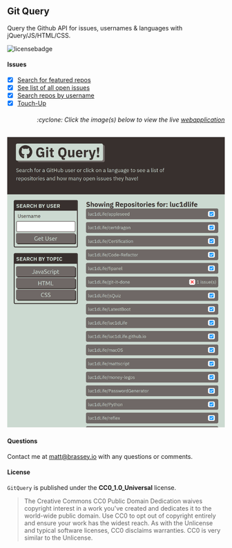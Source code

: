 ## Git Query

Query the Github API for issues, usernames & languages with jQuery/JS/HTML/CSS.

![licensebadge](https://img.shields.io/badge/license-CC0_1.0_Universal-blue)

#### Issues

- [x] [Search for featured repos](https://github.com/MBrassey/GitQuery/issues/1)
- [x] [See list of all open issues](https://github.com/MBrassey/GitQuery/issues/2)
- [x] [Search repos by username](https://github.com/MBrassey/GitQuery/issues/3)
- [x] [Touch-Up](https://github.com/MBrassey/GitQuery/issues/4)

<h6><p align="right">:cyclone: Click the image(s) below to view the live <a id="Screenshots" href="https://MBrassey.github.io/GitQuery/">webapplication</a></p></h6>

[<p align="center"><img src="assets/img/Preview.png">](https://MBrassey.github.io/GitQuery/)

#### Questions

Contact me at [matt@brassey.io](mailto:matt@brassey.io) with any questions or comments.

#### License

`GitQuery` is published under the __CC0_1.0_Universal__ license.

> The Creative Commons CC0 Public Domain Dedication waives copyright interest in a work you've created and dedicates it to the world-wide public domain. Use CC0 to opt out of copyright entirely and ensure your work has the widest reach. As with the Unlicense and typical software licenses, CC0 disclaims warranties. CC0 is very similar to the Unlicense.